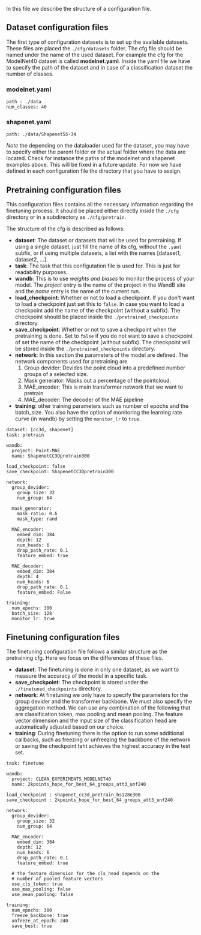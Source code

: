 In this file we describe the structure of a configuration file. 

## Dataset configuration files
The first type of configuration datasets is to set up the available datasets. These files are placed the ```./cfg/datasets``` folder. 
The cfg file should be named under the name of the used dataset. For example the cfg for the ModelNet40 dataset is called **modelnet.yaml**.
Inside the yaml file we have to specify the path of the dataset and in case of a classification dataset the number of classes. 

### modelnet.yaml
```
path : ./data
num_classes: 40
```
### shapenet.yaml
```
path: ./data/Shapenet55-34
```

*Note* the depending on the dataloader used for the dataset, you may have to specify either the parent folder or the actual folder where the data are located. Check for instance the paths of the modelnet and shapenet examples above. This will be fixed in a future update. For now we have defined in each configuration file the directory that you have to assign. 

## Pretraining configuration files
This configuration files contains all the necessary information regarding the finetuning process. It should be placed either directly inside the ```./cfg``` directory or in a subdirectory as ```./cfg/pretrain```. 

The structure of the cfg is described as follows:
 - **dataset**: The dataset or datasets that will be used for pretraining. If using a single dataset, just fill the name of its cfg, without the ```.yaml``` subfix, or if using multiple datasets, a list with the names [dataset1, dataset2, ...].
 - **task**: The task that this configutation file is used for. This is just for readability purposes. 
 - **wandb**: This is to use *weights and biases* to monitor the process of your model. The *project* entry is the name of the project in the WandB site and the *name* entry is the name of the current run. 
 - **load_checkpoint**: Whether or not to load a checkpoint. If you don't want to load a checkpoint just set this to ```false```. In case you want to load a checkpoint add the name of the checkpoint (without a subfix). The checkpoint should be placed inside the ```./pretrained_checkpoints``` directory. 
 - **save_checkpoint**: Whether or not to save a checkpoint when the pretraining is done. Set to ```false``` if you do not want to save a checkpoint of set the name of the checkpoint (without subfix). The checkpoint will be stored inside the ```./pretrained_checkpoints``` directory. 
 - **network**: In this section the parameters of the model are defined. The network components used for pretraining are 
    1. Group devider: Devides the point cloud into a predefined number groups of a selected size. 
    2. Mask generator: Masks out a percentage of the pointcloud.
    3. MAE_encoder: This is main transformer network that we want to pretrain
    4. MAE_decoder: The decoder of the MAE pipeline
 - **training**: other training parameters such as number of epochs and the batch_size. You also have the option of monitoring the learning rate curve (in wandb) by setting the ```monitor_lr``` to ```true```.

```
dataset: [cc3d, shapenet]
task: pretrain

wandb:
  project: Point-MAE
  name: ShapenetCC3Dpretrain300

load_checkpoint: false
save_checkpoint: ShapenetCC3Dpretrain300

network:
  group_devider: 
    group_size: 32
    num_group: 64
  
  mask_generator:
    mask_ratio: 0.6
    mask_type: rand

  MAE_encoder: 
    embed_dim: 384
    depth: 12
    num_heads: 6
    drop_path_rate: 0.1
    feature_embed: true

  MAE_decoder:
    embed_dim: 384 
    depth: 4 
    num_heads: 6
    drop_path_rate: 0.1
    feature_embed: False

training: 
  num_epochs: 300
  batch_size: 128
  monitor_lr: true
```


## Finetuning configuration files

The finetuning configuration file follows a similar structure as the pretraining cfg. 
Here we focus on the differences of these files. 

- **dataset**: The finetuning is done in only one dataset, as we want to measure the accuracy of the model in a specific task. 
- **save_checkpoint**: The checkpoint is stored under the ```./finetuned_checkpoints``` directory. 
- **network**: At finetuning we only have to specify the parameters for the group devider and the transformer backbone. We must also specify the aggregation method. We can use any combination of the following that are classification token, max pooling and mean pooling. The feature vector dimension and the input size of the classification head are automatically adjusted based on our choice. 
- **training**: During finetuning there is the option to run some additional callbacks, such as freezing or unfreezing the backbone of the network or saving the checkpoint taht achieves the highest accuracy in the test set. 


```
task: finetune

wandb:
  project: CLEAN_EXPERIMENTS_MODELNET40
  name: 2kpoints_hope_for_best_64_groups_att3_unf240

load_checkpoint : shapenet_cc3d_pretrain_bs128e300
save_checkpoint : 2kpoints_hope_for_best_64_groups_att3_unf240

network:
  group_devider: 
    group_size: 32
    num_group: 64

  MAE_encoder: 
    embed_dim: 384
    depth: 12
    num_heads: 6
    drop_path_rate: 0.1
    feature_embed: true
  
  # the feature dimension for the cls_head depends on the 
  # number of pooled feature vectors
  use_cls_token: true
  use_max_pooling: false
  use_mean_pooling: false

training: 
  num_epochs: 300
  freeze_backbone: true
  unfeeze_at_epoch: 240
  save_best: true
```
